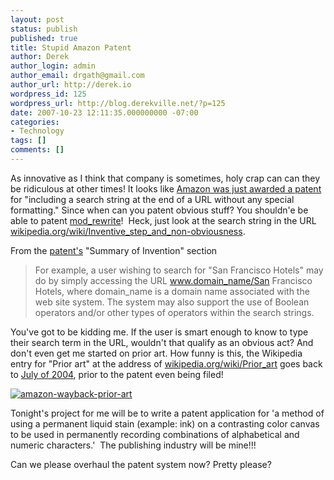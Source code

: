 ```yaml
---
layout: post
status: publish
published: true
title: Stupid Amazon Patent
author: Derek
author_login: admin
author_email: drgath@gmail.com
author_url: http://derek.io
wordpress_id: 125
wordpress_url: http://blog.derekville.net/?p=125
date: 2007-10-23 12:11:35.000000000 -07:00
categories:
- Technology
tags: []
comments: []
---
```

As innovative as I think that company is sometimes, holy crap can can they be ridiculous at other times!  It looks like [Amazon was just awarded a patent](http://www.readwriteweb.com/archives/amazon_patents_search_strings.php) for "including a search string at the end of a URL without any special formatting."  Since when can you patent obvious stuff?  You shouldn'e be able to patent [mod_rewrite](http://httpd.apache.org/docs/1.3/mod/mod_rewrite.html)!  Heck, just look at the search string in the URL [wikipedia.org/wiki/Inventive\_step\_and\_non-obviousness](http://en.wikipedia.org/wiki/Inventive_step_and_non-obviousness).

From the [patent's](http://www.google.com/patents/US7287042) "Summary of Invention" section

> For example, a user wishing to search for "San Francisco Hotels" may do by simply accessing the URL www.domain_name/San Francisco Hotels, where domain_name is a domain name associated with the web site system. The system may also support the use of Boolean operators and/or other types of operators within the search strings.

You've got to be kidding me.  If the user is smart enough to know to type their search term in the URL, wouldn't that qualify as an obvious act?  And don't even get me started on prior art.  How funny is this, the Wikipedia entry for "Prior art" at the address of [wikipedia.org/wiki/Prior\_art](http://en.wikipedia.org/wiki/Prior_art) goes back to [July of 2004](http://web.archive.org/web/*/http://en.wikipedia.org/wiki/Prior_art), prior to the patent even being filed!

[![amazon-wayback-prior-art](http://www.derekgathright.com/blog/wp-content/uploads/2007/10/amazon-wayback-prior-art2.jpg)](http://web.archive.org/web/*/http://en.wikipedia.org/wiki/Prior_art)

Tonight's project for me will be to write a patent application for 'a method of using a permanent liquid stain (example: ink) on a contrasting color canvas to be used in permanently recording combinations of alphabetical and numeric characters.'  The publishing industry will be mine!!!

Can we please overhaul the patent system now?  Pretty please?

